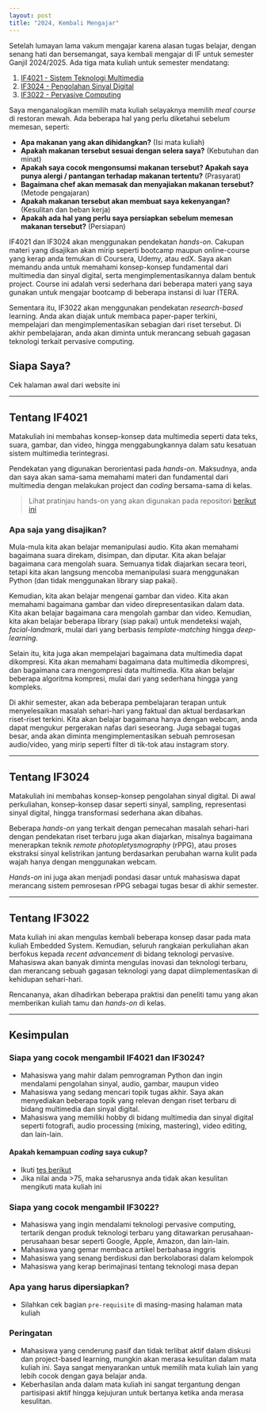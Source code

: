 ```yaml
---
layout: post
title: "2024, Kembali Mengajar"
---
```


Setelah lumayan lama vakum mengajar karena alasan tugas belajar, dengan senang hati dan bersemangat, saya kembali mengajar di IF untuk semester Ganjil 2024/2025. Ada tiga mata kuliah untuk semester mendatang:

1. [IF4021 - Sistem Teknologi Multimedia](/course/if4021)
2. [IF3024 - Pengolahan Sinyal Digital](/course/if3024)
3. [IF3022 - Pervasive Computing](/course/if3022)

Saya menganalogikan memilih mata kuliah selayaknya memilih *meal course* di restoran mewah. Ada beberapa hal yang perlu diketahui sebelum memesan, seperti:

- **Apa makanan yang akan dihidangkan?** (Isi mata kuliah)
- **Apakah makanan tersebut sesuai dengan selera saya?** (Kebutuhan dan minat)
- **Apakah saya cocok mengonsumsi makanan tersebut? Apakah saya punya alergi / pantangan terhadap makanan tertentu?** (Prasyarat)
- **Bagaimana chef akan memasak dan menyajiakan makanan tersebut?** (Metode pengajaran)
- **Apakah makanan tersebut akan membuat saya kekenyangan?** (Kesulitan dan beban kerja)
- **Apakah ada hal yang perlu saya persiapkan sebelum memesan makanan tersebut?** (Persiapan)

IF4021 dan IF3024 akan menggunakan pendekatan *hands-on*. Cakupan materi yang disajikan akan mirip seperti bootcamp maupun online-course yang kerap anda temukan di Coursera, Udemy, atau edX. Saya akan memandu anda untuk memahami konsep-konsep fundamental dari multimedia dan sinyal digital, serta mengimplementasikannya dalam bentuk project. Course ini adalah versi sederhana dari beberapa materi yang saya gunakan untuk mengajar bootcamp di beberapa instansi di luar ITERA.

Sementara itu, IF3022 akan menggunakan pendekatan *research-based* learning. Anda akan diajak untuk membaca paper-paper terkini, mempelajari dan mengimplementasikan sebagian dari riset tersebut. Di akhir pembelajaran, anda akan diminta untuk merancang sebuah gagasan teknologi terkait pervasive computing.

## Siapa Saya?
Cek halaman awal dari website ini

---

## Tentang IF4021

Matakuliah ini membahas konsep-konsep data multimedia seperti data teks, suara, gambar, dan video, hingga menggabungkannya dalam satu kesatuan sistem multimedia terintegrasi.

Pendekatan yang digunakan berorientasi pada *hands-on*. Maksudnya, anda dan saya akan sama-sama memahami materi dan fundamental dari multimedia dengan melakukan project dan *coding* bersama-sama di kelas.

> Lihat pratinjau hands-on yang akan digunakan pada repositori [berikut ini](https://github.com/mctosima/if4021-handson)

### Apa saja yang disajikan?

Mula-mula kita akan belajar memanipulasi audio. Kita akan memahami bagaimana suara direkam, disimpan, dan diputar. Kita akan belajar bagaimana cara mengolah suara. Semuanya tidak diajarkan secara teori, tetapi kita akan langsung mencoba memanipulasi suara menggunakan Python (dan tidak menggunakan library siap pakai).

Kemudian, kita akan belajar mengenai gambar dan video. Kita akan memahami bagaimana gambar dan video direpresentasikan dalam data. Kita akan belajar bagaimana cara mengolah gambar dan video. Kemudian, kita akan belajar beberapa library (siap pakai) untuk mendeteksi wajah, *facial-landmark*, mulai dari yang berbasis *template-matching* hingga *deep-learning*.

Selain itu, kita juga akan mempelajari bagaimana data multimedia dapat dikompresi. Kita akan memahami bagaimana data multimedia dikompresi, dan bagaimana cara mengompresi data multimedia. Kita akan belajar beberapa algoritma kompresi, mulai dari yang sederhana hingga yang kompleks.

Di akhir semester, akan ada beberapa pembelajaran terapan untuk menyelesaikan masalah sehari-hari yang faktual dan aktual berdasarkan riset-riset terkini. Kita akan belajar bagaimana hanya dengan webcam, anda dapat mengukur pergerakan nafas dari seseorang. Juga sebagai tugas besar, anda akan diminta mengimplementasikan sebuah pemrosesan audio/video, yang mirip seperti filter di tik-tok atau instagram story.

---

## Tentang IF3024

Matakuliah ini membahas konsep-konsep pengolahan sinyal digital. Di awal perkuliahan, konsep-konsep dasar seperti sinyal, sampling, representasi sinyal digital, hingga transformasi sederhana akan dibahas.

Beberapa *hands-on* yang terkait dengan pemecahan masalah sehari-hari dengan pendekatan riset terbaru juga akan diajarkan, misalnya bagaimana menerapkan teknik *remote photopletysmography* (rPPG), atau proses ekstraksi sinyal kelistrikan jantung berdasarkan perubahan warna kulit pada wajah hanya dengan menggunakan webcam.

*Hands-on* ini juga akan menjadi pondasi dasar untuk mahasiswa dapat merancang sistem pemrosesan rPPG sebagai tugas besar di akhir semester.

---

## Tentang IF3022

Mata kuliah ini akan mengulas kembali beberapa konsep dasar pada mata kuliah Embedded System. Kemudian, seluruh rangkaian perkuliahan akan berfokus kepada *recent advancement* di bidang teknologi pervasive. Mahasiswa akan banyak diminta mengulas inovasi dan teknologi terbaru, dan merancang sebuah gagasan teknologi yang dapat diimplementasikan di kehidupan sehari-hari.

Rencananya, akan dihadirkan beberapa praktisi dan peneliti tamu yang akan memberikan kuliah tamu dan *hands-on* di kelas.

---

## Kesimpulan

### Siapa yang cocok mengambil IF4021 dan IF3024?
- Mahasiswa yang mahir dalam pemrograman Python dan ingin mendalami pengolahan sinyal, audio, gambar, maupun video
- Mahasiswa yang sedang mencari topik tugas akhir. Saya akan menyediakan beberapa topik yang relevan dengan riset terbaru di bidang multimedia dan sinyal digital.
- Mahasiswa yang memiliki hobby di bidang multimedia dan sinyal digital seperti fotografi, audio processing (mixing, mastering), video editing, dan lain-lain.

#### Apakah kemampuan *coding* saya cukup?
- Ikuti [tes berikut](https://www.w3schools.com/quiztest/quiztest.asp?qtest=PYTHON)
- Jika nilai anda >75, maka seharusnya anda tidak akan kesulitan mengikuti mata kuliah ini

### Siapa yang cocok mengambil IF3022?
- Mahasiswa yang ingin mendalami teknologi pervasive computing, tertarik dengan produk teknologi terbaru yang ditawarkan perusahaan-perusahaan besar seperti Google, Apple, Amazon, dan lain-lain.
- Mahasiswa yang gemar membaca artikel berbahasa inggris
- Mahasiswa yang senang berdiskusi dan berkolaborasi dalam kelompok
- Mahasiswa yang kerap berimajinasi tentang teknologi masa depan

### Apa yang harus dipersiapkan?
- Silahkan cek bagian `pre-requisite` di masing-masing halaman mata kuliah

### Peringatan
- Mahasiswa yang cenderung pasif dan tidak terlibat aktif dalam diskusi dan project-based learning, mungkin akan merasa kesulitan dalam mata kuliah ini. Saya sangat menyarankan untuk memilih mata kuliah lain yang lebih cocok dengan gaya belajar anda.
- Keberhasilan anda dalam mata kuliah ini sangat tergantung dengan partisipasi aktif hingga kejujuran untuk bertanya ketika anda merasa kesulitan.
